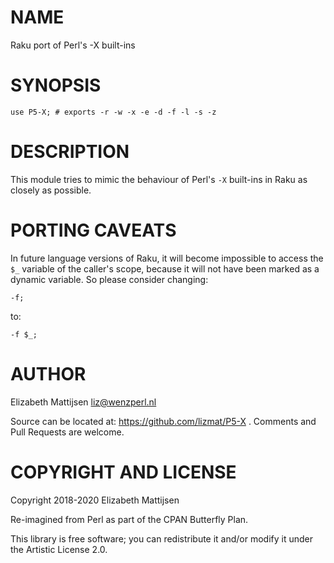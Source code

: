 NAME
====

Raku port of Perl's -X built-ins

SYNOPSIS
========

    use P5-X; # exports -r -w -x -e -d -f -l -s -z

DESCRIPTION
===========

This module tries to mimic the behaviour of Perl's `-X` built-ins in Raku as closely as possible.

PORTING CAVEATS
===============

In future language versions of Raku, it will become impossible to access the `$_` variable of the caller's scope, because it will not have been marked as a dynamic variable. So please consider changing:

    -f;

to:

    -f $_;

AUTHOR
======

Elizabeth Mattijsen <liz@wenzperl.nl>

Source can be located at: https://github.com/lizmat/P5-X . Comments and Pull Requests are welcome.

COPYRIGHT AND LICENSE
=====================

Copyright 2018-2020 Elizabeth Mattijsen

Re-imagined from Perl as part of the CPAN Butterfly Plan.

This library is free software; you can redistribute it and/or modify it under the Artistic License 2.0.

